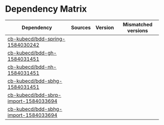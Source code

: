 # Dependency Matrix

Dependency | Sources | Version | Mismatched versions
---------- | ------- | ------- | -------------------
[cb-kubecd/bdd-spring-1584030242](https://github.com/cb-kubecd/bdd-spring-1584030242.git) |  | []() | 
[cb-kubecd/bdd-gh-1584031451](https://github.com/cb-kubecd/bdd-gh-1584031451.git) |  | []() | 
[cb-kubecd/bdd-nh-1584031451](https://github.com/cb-kubecd/bdd-nh-1584031451.git) |  | []() | 
[cb-kubecd/bdd-sbhg-1584031451](https://github.com/cb-kubecd/bdd-sbhg-1584031451.git) |  | []() | 
[cb-kubecd/bdd-sbrp-import-1584033694](https://github.com/cb-kubecd/bdd-sbrp-import-1584033694.git) |  | []() | 
[cb-kubecd/bdd-sbhg-import-1584033694](https://github.com/cb-kubecd/bdd-sbhg-import-1584033694.git) |  | []() | 

